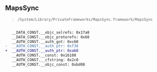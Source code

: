 ## MapsSync

> `/System/Library/PrivateFrameworks/MapsSync.framework/MapsSync`

```diff

   __DATA_CONST.__objc_selrefs: 0x17a8
   __DATA_CONST.__objc_protorefs: 0x68
   __AUTH_CONST.__auth_got: 0xc60
-  __AUTH_CONST.__auth_ptr: 0xf38
+  __AUTH_CONST.__auth_ptr: 0xab8
   __AUTH_CONST.__const: 0x16108
   __AUTH_CONST.__cfstring: 0x2c0
   __AUTH_CONST.__objc_const: 0xbd08

```
